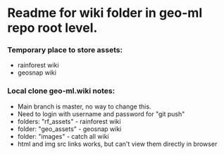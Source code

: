 # Readme for wiki folder in geo-ml repo root level.  

### Temporary place to store assets:  
 - rainforest wiki  
 - geosnap wiki  

### Local clone geo-ml.wiki notes:  

 - Main branch is master, no way to change this.  
 - Need to login with username and password for "git push" 
 - folders: "rf_assets" - rainforest wiki     
 - folder: "geo_assets" - geosnap wiki    
 - folder: "images" - catch all wiki    
 - html and img src links works, but can't view them directly in browser   

